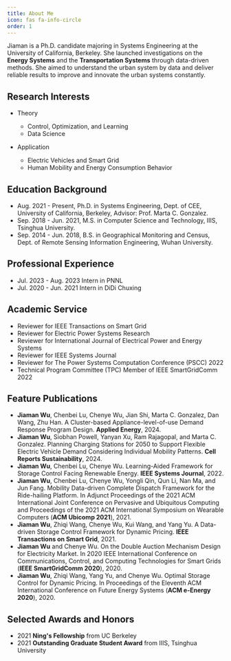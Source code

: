 ```yaml
---
title: About Me
icon: fas fa-info-circle
order: 1
---
```

Jiaman is a Ph.D. candidate majoring in Systems Engineering at the University of California, Berkeley. She launched investigations on the **Energy Systems** and the **Transportation Systems** through data-driven methods. She aimed to understand the urban system by data and deliver reliable results to improve and innovate the urban systems constantly. 

## Research Interests

* Theory
    - Control, Optimization, and Learning
    - Data Science
  
* Application
    - Electric Vehicles and Smart Grid
    - Human Mobility and Energy Consumption Behavior

## Education Background 

* Aug. 2021 - Present, Ph.D. in Systems Engineering, Dept. of CEE, University of California, Berkeley, Advisor: Prof. Marta C. Gonzalez.
* Sep. 2018 - Jun. 2021, M.S. in Computer Science and Technology, IIIS, Tsinghua University.
* Sep. 2014 - Jun. 2018, B.S. in Geographical Monitoring and Census, Dept. of Remote Sensing Information Engineering, Wuhan University.

## Professional Experience 

* Jul. 2023 - Aug. 2023 Intern in PNNL
* Jul. 2020 - Jun. 2021 Intern in DiDi Chuxing

## Academic Service

* Reviewer for IEEE Transactions on Smart Grid
* Reviewer for Electric Power Systems Research
* Reviewer for International Journal of Electrical Power and Energy Systems
* Reviewer for IEEE Systems Journal
* Reviewer for The Power Systems Computation Conference (PSCC) 2022
* Technical Program Committee (TPC) Member of IEEE SmartGridComm 2022

## Feature Publications

* **Jiaman Wu**, Chenbei Lu, Chenye Wu, Jian Shi, Marta C. Gonzalez, Dan Wang, Zhu Han. A Cluster-based Appliance-level-of-use Demand Response Program Design. **Applied Energy**, 2024.
* **Jiaman Wu**, Siobhan Powell, Yanyan Xu, Ram Rajagopal, and Marta C. Gonzalez. Planning Charging Stations for 2050 to Support Flexible Electric Vehicle Demand Considering Individual Mobility Patterns. **Cell Reports Sustainability**, 2024.
* **Jiaman Wu**, Chenbei Lu, Chenye Wu. Learning-Aided Framework for Storage Control Facing Renewable Energy. **IEEE Systems Journal**, 2022.
* **Jiaman Wu**, Chenbei Lu, Chenye Wu, Yongli Qin, Qun Li, Nan Ma, and Jun Fang. Mobility Data-driven Complete Dispatch Framework for the Ride-hailing Platform. In Adjunct Proceedings of the 2021 ACM International Joint Conference on Pervasive and Ubiquitous Computing and Proceedings of the 2021 ACM International Symposium on Wearable Computers (**ACM Ubicomp 2021**), 2021.
* **Jiaman Wu**, Zhiqi Wang, Chenye Wu, Kui Wang, and Yang Yu. A Data-driven Storage Control Framework for Dynamic Pricing. **IEEE Transactions on Smart Grid**, 2021.
* **Jiaman Wu** and Chenye Wu. On the Double Auction Mechanism Design for Electricity Market. In 2020 IEEE International Conference on Communications, Control, and Computing Technologies for Smart Grids (**IEEE SmartGridComm 2020**), 2020.
* **Jiaman Wu**, Zhiqi Wang, Yang Yu, and Chenye Wu. Optimal Storage Control for Dynamic Pricing. In Proceedings of the Eleventh ACM International Conference on Future Energy Systems (**ACM e-Energy 2020**), 2020.


## Selected Awards and Honors

* 2021 **Ning's Fellowship** from UC Berkeley
* 2021 **Outstanding Graduate Student Award** from IIIS, Tsinghua University
